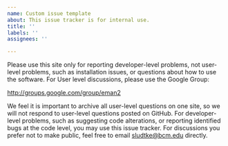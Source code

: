 ```yaml
---
name: Custom issue template
about: This issue tracker is for internal use.
title: ''
labels: ''
assignees: ''

---
```


Please use this site only for reporting developer-level problems, not user-level problems, such as installation issues, or questions about how to use the software. For User level discussions, please use the Google Group:

http://groups.google.com/group/eman2

We feel it is important to archive all user-level questions on one site, so we will not respond to user-level questions posted on GitHub. For developer-level problems, such as suggesting code alterations, or reporting identified bugs at the code level, you may use this issue tracker. For discussions you prefer not to make public, feel free to email sludtke@bcm.edu directly.
